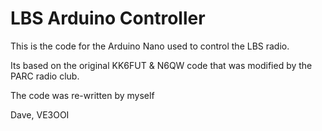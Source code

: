 # LBS Arduino Controller
This is the code for the Arduino Nano used to control the LBS radio.  

 Its based on the original KK6FUT & N6QW code that was modified by the PARC radio club.
 
 The code was re-written by myself
 
 Dave, VE3OOI
